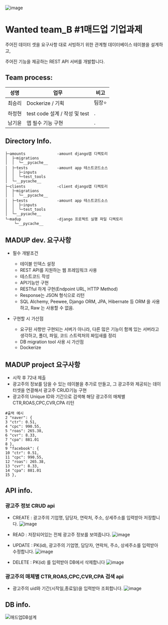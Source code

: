 ![image](https://user-images.githubusercontent.com/88444944/165882989-e44d606f-3c62-468d-b21a-e8794ee2dd28.png)


# Wanted team_B #1매드업 기업과제



주어진 데이터 셋을 요구사항 대로 서빙하기 위한 관계형 데이터베이스 테이블을 설계하고,

주어진 기능을 제공하는 REST API 서버를 개발합니다.



## Team process:

|성명|업무|비고|
|------|---|---|
|최승리|Dockerize / 기획|팀장⭐ |
|하정현|test code 설계 / 작성 및 test|.|
|남기윤|앱 필수 기능 구현|.|

## Directory Info.
```
├─amounts              -amount django앱 디렉토리
│  ├─migrations
│  │  └─__pycache__
│  ├─tests             -amount app 테스트코드소스
│  │  ├─inputs
│  │  └─test_tools
│  └─__pycache__
├─clients              -client django앱 디렉토리
│  ├─migrations
│  │  └─__pycache__
│  ├─tests             -amount app 테스트코드소스
│  │  ├─inputs
│  │  └─test_tools
│  └─__pycache__
└─madup                -django 프로젝트 실행 파일 디렉토리
    └─__pycache__
```


## MADUP dev. 요구사항

* 필수 개발조건
  * 테이블 인덱스 설정
  * REST API를 지원하는 웹 프레임워크 사용
  * 테스트코드 작성
  * API기능만 구현
  * RESTful 하게 구현(Endpoint URL, HTTP Method)
  * Response는 JSON 형식으로 리턴
  * SQL Alchemy, Peewee, Django ORM, JPA, Hibernate 등 ORM 을 사용하고, Raw 는 사용할 수 없음.

* 구현할 시 가산점
  * 요구된 사항만 구현되는 서버가 아니라, 다른 많은 기능이 함께 있는 서버라고 생각하고, 폴더, 파일, 코드 스트럭처의 짜임새를 정리
  * DB migration tool 사용 시 가산점
  * Dockerize

## MADUP project 요구사항
* 시작 후 72내 제출
* 광고주의 정보를 담을 수 있는 테이블을 추가로 만들고, 그 광고주와 제공되는 데이터셋을 연결해서 광고주 CRUD기능 구현
* 광고주의 Unique ID와 기간으로 검색해 해당 광고주의 매체별 CTR,ROAS,CPC,CVR,CPA 리턴

```
#출력 예시
2 "naver": {
3 "ctr": 0.51,
4 "cpc": 990.55,
5 "roas": 265.38,
6 "cvr": 8.33,
7 "cpa": 881.01
8 },
9 "facebook": {
10 "ctr": 0.51,
11 "cpc": 990.55,
12 "roas": 265.38,
13 "cvr": 8.33,
14 "cpa": 881.01
15 },
```

## API info.

### 광고주 정보 CRUD api
* CREATE : 광고주의 기업명, 담당자, 연락처, 주소, 상세주소를 입력받아 저장합니다.
![image](https://user-images.githubusercontent.com/88444944/165883858-c67ab3af-7726-4e67-b48a-0be599c1842a.png)

* READ : 저장되어있는 전체 광고주 정보를 보여줍니다.
![image](https://user-images.githubusercontent.com/88444944/165883982-d9a6f944-364b-4e5a-a9a0-808671034e08.png)

* UPDATE : PK(id), 광고주의 기업명, 담당자, 연락처, 주소, 상세주소를 입력받아 수정합니다.
![image](https://user-images.githubusercontent.com/88444944/165884091-15686c8a-786c-4aed-84b6-db4db06dbe19.png)

* DELETE : PK(id) 를 입력받아 DB에서 삭제합니다
![image](https://user-images.githubusercontent.com/88444944/165884140-c997ad4a-9904-45c3-bcbc-13bc466a9fbf.png)

### 광고주의 매체별 CTR,ROAS,CPC,CVR,CPA 검색 api

* 광고주의 uid와 기간(시작일,종료일)을 입력받아 조회합니다.
![image](https://user-images.githubusercontent.com/88444944/165884250-a8865aa7-08d8-4230-8064-279d91383a89.png)

## DB info.
![매드업DB설계](https://user-images.githubusercontent.com/88444944/165886236-823e45fd-9a71-47ee-a51e-9bdd1b9e323c.png)



